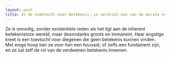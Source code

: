 ```yaml
---
layout: post
title: In de zoektocht naar betekenis, is verdriet een van de eerste vondsten
---
```


Ze is onnodig, zonder existentiele reden als het ligt aan de inherent betekenisloze wereld, maar desondanks groots en immanent. Haar angstige kreet is een toevlucht voor diegenen die geen betekenis kunnen vinden. Met enige hoop kan ze voor hen een houvast, of zelfs een fundament zijn, en ze zal zelf de rol van de verdwenen betekenis innemen.